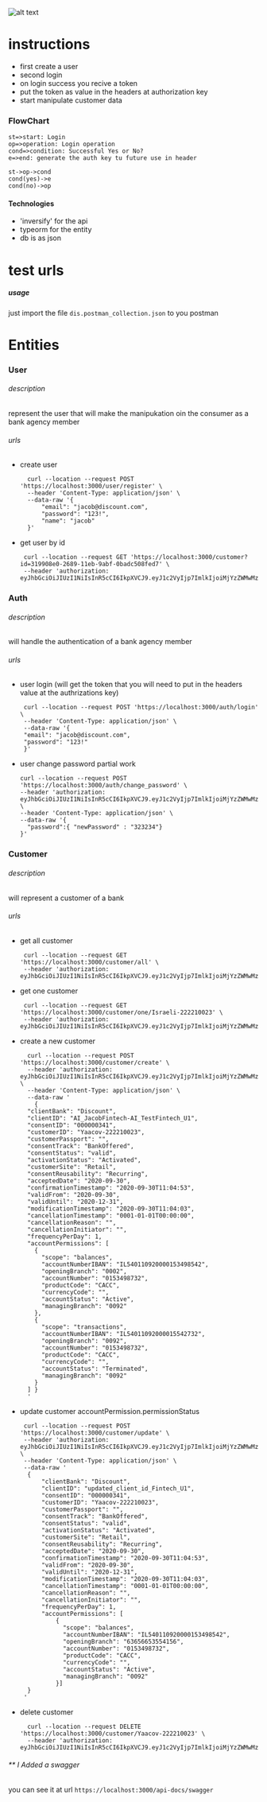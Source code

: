 ![alt text](https://encrypted-tbn0.gstatic.com/images?q=tbn%3AANd9GcTPLoqEqtL8tOM9PTZJuavwSCVoGlsIauBsHA&usqp=CAU)

# instructions
* first create a user
* second login
* on login success you recive a token 
* put the token as value in the headers at authorization key
* start manipulate customer data

### FlowChart
```flow
st=>start: Login
op=>operation: Login operation
cond=>condition: Successful Yes or No?
e=>end: generate the auth key tu future use in header

st->op->cond
cond(yes)->e
cond(no)->op
```

#### Technologies
* 'inversify' for the api
* typeorm for the entity
* db is as json


# test urls
##### usage
just import the file `dis.postman_collection.json`
to you postman

# Entities
### User
###### description
represent the user that will make the manipukation oin the consumer as a bank agency member
###### urls
* create user

        curl --location --request POST 'https://localhost:3000/user/register' \
        --header 'Content-Type: application/json' \
        --data-raw '{
            "email": "jacob@discount.com",
            "password": "123!",
            "name": "jacob"
        }'
 
 
 * get user by id 

        curl --location --request GET 'https://localhost:3000/customer?id=319908e0-2689-11eb-9abf-0badc508fed7' \
        --header 'authorization: eyJhbGciOiJIUzI1NiIsInR5cCI6IkpXVCJ9.eyJ1c2VyIjp7ImlkIjoiMjYzZWMwMzAtMjY4My0xMWViLTllNzQtOTUyYzFkOTJjZTgwIiwibmFtZSI6ImphY29iIiwiZW1haWwiOiJqYWNvYkBkaXNjb3VudC5jb20ifSwiaWF0IjoxNjA1MzY0NTkyLCJleHAiOjE2MDU5NjkzOTJ9.pnLtiX8wnj6R8gtNO1erx9BAP9m5uzfNFVCOE4PaUak'
 
 
### Auth
###### description
will handle the authentication of a bank agency member
###### urls
* user login (will get the token that you will need to put in the headers value at the authrizations key)

       curl --location --request POST 'https://localhost:3000/auth/login' \
       --header 'Content-Type: application/json' \
       --data-raw '{
       "email": "jacob@discount.com",
       "password": "123!"
       }'
 
 
 *  user change password partial work 

        curl --location --request POST 'https://localhost:3000/auth/change_password' \
        --header 'authorization: eyJhbGciOiJIUzI1NiIsInR5cCI6IkpXVCJ9.eyJ1c2VyIjp7ImlkIjoiMjYzZWMwMzAtMjY4My0xMWViLTllNzQtOTUyYzFkOTJjZTgwIiwibmFtZSI6ImphY29iIiwiZW1haWwiOiJqYWNvYkBkaXNjb3VudC5jb20ifSwiaWF0IjoxNjA1MzY0NTkyLCJleHAiOjE2MDU5NjkzOTJ9.pnLtiX8wnj6R8gtNO1erx9BAP9m5uzfNFVCOE4PaUak' \
        --header 'Content-Type: application/json' \
        --data-raw '{
          "password":{ "newPassword" : "323234"}
        }'
        
        
### Customer
###### description
will represent a customer of a bank
###### urls
* get all customer

       curl --location --request GET 'https://localhost:3000/customer/all' \
       --header 'authorization: eyJhbGciOiJIUzI1NiIsInR5cCI6IkpXVCJ9.eyJ1c2VyIjp7ImlkIjoiMjYzZWMwMzAtMjY4My0xMWViLTllNzQtOTUyYzFkOTJjZTgwIiwibmFtZSI6ImphY29iIiwiZW1haWwiOiJqYWNvYkBkaXNjb3VudC5jb20ifSwiaWF0IjoxNjA1MzY0NTkyLCJleHAiOjE2MDU5NjkzOTJ9.pnLtiX8wnj6R8gtNO1erx9BAP9m5uzfNFVCOE4PaUak'
 * get one customer
 
        curl --location --request GET 'https://localhost:3000/customer/one/Israeli-222210023' \
        --header 'authorization: eyJhbGciOiJIUzI1NiIsInR5cCI6IkpXVCJ9.eyJ1c2VyIjp7ImlkIjoiMjYzZWMwMzAtMjY4My0xMWViLTllNzQtOTUyYzFkOTJjZTgwIiwibmFtZSI6ImphY29iIiwiZW1haWwiOiJqYWNvYkBkaXNjb3VudC5jb20ifSwiaWF0IjoxNjA1MzY0NTkyLCJleHAiOjE2MDU5NjkzOTJ9.pnLtiX8wnj6R8gtNO1erx9BAP9m5uzfNFVCOE4PaUak'
* create a new customer 
 
        curl --location --request POST 'https://localhost:3000/customer/create' \
        --header 'authorization: eyJhbGciOiJIUzI1NiIsInR5cCI6IkpXVCJ9.eyJ1c2VyIjp7ImlkIjoiMjYzZWMwMzAtMjY4My0xMWViLTllNzQtOTUyYzFkOTJjZTgwIiwibmFtZSI6ImphY29iIiwiZW1haWwiOiJqYWNvYkBkaXNjb3VudC5jb20ifSwiaWF0IjoxNjA1MzY0NTkyLCJleHAiOjE2MDU5NjkzOTJ9.pnLtiX8wnj6R8gtNO1erx9BAP9m5uzfNFVCOE4PaUak' \
        --header 'Content-Type: application/json' \
        --data-raw '
          {
        "clientBank": "Discount",
        "clientID": "AI_JacobFintech-AI_TestFintech_U1",
        "consentID": "000000341",
        "customerID": "Yaacov-222210023",
        "customerPassport": "",
        "consentTrack": "BankOffered",
        "consentStatus": "valid",
        "activationStatus": "Activated",
        "customerSite": "Retail",
        "consentReusability": "Recurring",
        "acceptedDate": "2020-09-30",
        "confirmationTimestamp": "2020-09-30T11:04:53",
        "validFrom": "2020-09-30",
        "validUntil": "2020-12-31",
        "modificationTimestamp": "2020-09-30T11:04:03",
        "cancellationTimestamp": "0001-01-01T00:00:00",
        "cancellationReason": "",
        "cancellationInitiator": "",
        "frequencyPerDay": 1,
        "accountPermissions": [
          {
            "scope": "balances",
            "accountNumberIBAN": "IL540110920000153498542",
            "openingBranch": "0002",
            "accountNumber": "0153498732",
            "productCode": "CACC",
            "currencyCode": "",
            "accountStatus": "Active",
            "managingBranch": "0092"
          },
          {
            "scope": "transactions",
            "accountNumberIBAN": "IL54011092000015542732",
            "openingBranch": "0092",
            "accountNumber": "0153498732",
            "productCode": "CACC",
            "currencyCode": "",
            "accountStatus": "Terminated",
            "managingBranch": "0092"
          }
        ] }
        '


* update customer accountPermission.permissionStatus  

       curl --location --request POST 'https://localhost:3000/customer/update' \
       --header 'authorization: eyJhbGciOiJIUzI1NiIsInR5cCI6IkpXVCJ9.eyJ1c2VyIjp7ImlkIjoiMjYzZWMwMzAtMjY4My0xMWViLTllNzQtOTUyYzFkOTJjZTgwIiwibmFtZSI6ImphY29iIiwiZW1haWwiOiJqYWNvYkBkaXNjb3VudC5jb20ifSwiaWF0IjoxNjA1MzY0NTkyLCJleHAiOjE2MDU5NjkzOTJ9.pnLtiX8wnj6R8gtNO1erx9BAP9m5uzfNFVCOE4PaUak' \
       --header 'Content-Type: application/json' \
       --data-raw '
        {
            "clientBank": "Discount",
            "clientID": "updated_client_id_Fintech_U1",
            "consentID": "000000341",
            "customerID": "Yaacov-222210023",
            "customerPassport": "",
            "consentTrack": "BankOffered",
            "consentStatus": "valid",
            "activationStatus": "Activated",
            "customerSite": "Retail",
            "consentReusability": "Recurring",
            "acceptedDate": "2020-09-30",
            "confirmationTimestamp": "2020-09-30T11:04:53",
            "validFrom": "2020-09-30",
            "validUntil": "2020-12-31",
            "modificationTimestamp": "2020-09-30T11:04:03",
            "cancellationTimestamp": "0001-01-01T00:00:00",
            "cancellationReason": "",
            "cancellationInitiator": "",
            "frequencyPerDay": 1,
            "accountPermissions": [
                {
                  "scope": "balances",
                  "accountNumberIBAN": "IL540110920000153498542",
                  "openingBranch": "63656653554156",
                  "accountNumber": "0153498732",
                  "productCode": "CACC",
                  "currencyCode": "",
                  "accountStatus": "Active",
                  "managingBranch": "0092"
                }]
        }
       '


* delete customer 
 
        curl --location --request DELETE 'https://localhost:3000/customer/Yaacov-222210023' \
        --header 'authorization: eyJhbGciOiJIUzI1NiIsInR5cCI6IkpXVCJ9.eyJ1c2VyIjp7ImlkIjoiMjYzZWMwMzAtMjY4My0xMWViLTllNzQtOTUyYzFkOTJjZTgwIiwibmFtZSI6ImphY29iIiwiZW1haWwiOiJqYWNvYkBkaXNjb3VudC5jb20ifSwiaWF0IjoxNjA1MzY0NTkyLCJleHAiOjE2MDU5NjkzOTJ9.pnLtiX8wnj6R8gtNO1erx9BAP9m5uzfNFVCOE4PaUak'

###### **  I Added a swagger 
you can see it at url `https://localhost:3000/api-docs/swagger`
